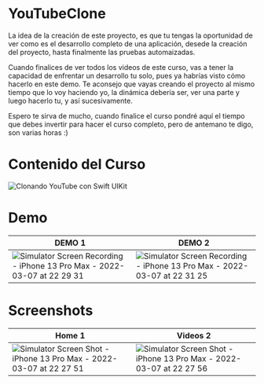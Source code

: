 # YouTubeClone
La idea de la creación de este proyecto, es que tu tengas la oportunidad de ver como es el desarrollo completo de una aplicación, desede la creación del proyecto, hasta finalmente las pruebas automaizadas. 

Cuando finalices de ver todos los videos de este curso, vas a tener la capacidad de enfrentar un desarrollo tu solo, pues ya habrías visto cómo hacerlo en este demo. Te aconsejo que vayas creando el proyecto al mismo tiempo que lo voy haciendo yo, la dinámica debería ser, ver una parte y luego hacerlo tu, y así sucesivamente.

Espero te sirva de mucho, cuando finalice el curso pondré aquí el tiempo que debes invertir para hacer el curso completo, pero de antemano te digo, son varias horas :) 

# Contenido del Curso
![Clonando YouTube con Swift UIKit](https://user-images.githubusercontent.com/89497024/157159948-a6b1b421-21cb-481e-8a1a-439320682ced.png)

# Demo
DEMO 1 | DEMO 2 |
-------|--------|
![Simulator Screen Recording - iPhone 13 Pro Max - 2022-03-07 at 22 29 31](https://user-images.githubusercontent.com/89497024/157160745-da60138c-a486-451a-9e44-c2181ea30b3b.gif)|![Simulator Screen Recording - iPhone 13 Pro Max - 2022-03-07 at 22 31 25](https://user-images.githubusercontent.com/89497024/157160921-3db3b96f-4bba-4de1-bc40-533312553d7c.gif)

# Screenshots
Home 1 | Videos 2 |
-------|--------|
![Simulator Screen Shot - iPhone 13 Pro Max - 2022-03-07 at 22 27 51](https://user-images.githubusercontent.com/89497024/157161069-0ad83d24-e19e-40b5-adc0-2e160fb78028.png)|![Simulator Screen Shot - iPhone 13 Pro Max - 2022-03-07 at 22 27 56](https://user-images.githubusercontent.com/89497024/157161079-2d2f17ef-385a-4d17-a574-de9c16f0a7df.png)
